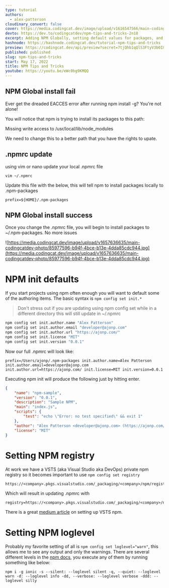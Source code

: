 ```yaml
---
type: tutorial
authors:
  - alex-patterson
cloudinary_convert: false
cover: https://media.codingcat.dev/image/upload/v1616547566/main-codingcatdev-photo/wsuyn79owuntcukcwtkg.jpg
devto: https://dev.to/codingcatdev/npm-tips-and-tricks-2n18
excerpt: Adding NPM Globally, setting default values for packages, and stopping the dreaded sudo calls.
hashnode: https://hashnode.codingcat.dev/tutorial-npm-tips-and-tricks
preview: https://codingcat.dev/api/preview?secret=7tjQhb1qQlS3FtyV3b0I&selectionType=tutorial&selectionSlug=npm-tips-and-tricks&_id=06b5369e5b7846a9ab2d0f4180e8d526
published: published
slug: npm-tips-and-tricks
start: May 17, 2022
title: NPM Tips and Tricks
youtube: https://youtu.be/eWc0bg9KMQQ
---
```


## NPM Global install fail

Ever get the dreaded EACCES error after running npm install -g? You're not alone!

You will notice that npm is trying to install its packages to this path:

Missing write access to /usr/local/lib/node_modules

We need to change this to a better path that you have the rights to upate.

## .npmrc update

using vim or nano update your local .npmrc file

`vim ~/.npmrc`

Update this file with the below, this will tell npm to install packages locally to .npm-packages

```
prefix=${HOME}/.npm-packages
```

## NPM Global install success

Once you change the .npmrc file, you will begin to install packages to ~/.npm-packages. No more issues

![https://media.codingcat.dev/image/upload/v1657636635/main-codingcatdev-photo/85977596-b94f-4bce-b13e-4dda85cdc944.jpg](https://media.codingcat.dev/image/upload/v1657636635/main-codingcatdev-photo/85977596-b94f-4bce-b13e-4dda85cdc944.jpg)

# NPM init defaults

If you start projects using npm often enough you will want to default some of the authoring items. The basic syntax is `npm config set init.*`

> Don't stress out if you are updating using npm config set while in a different directory this will still update in ~/.npmrc

```bash
npm config set init.author.name "Alex Patterson"
npm config set init.author.email "developer@ajonp.com"
npm config set init.author.url "https://ajonp.com/"
npm config set init.license "MIT"
npm config set init.version "0.0.1"
```

Now our full .npmrc will look like:

```
prefix=/Users/ajonp/.npm-packages init.author.name=Alex Patterson init.author.email=developer@ajonp.com init.author.url=https://ajonp.com/ init.license=MIT init.version=0.0.1

```

Executing npm init will produce the following just by hitting enter.

```json
{
	"name": "npm-sample",
	"version": "0.0.1",
	"description": "Sample NPM",
	"main": "index.js",
	"scripts": {
		"test": "echo \"Error: no test specified\" && exit 1"
	},
	"author": "Alex Patterson <developer@ajonp.com> (https://ajonp.com/)",
	"license": "MIT"
}
```

# Setting NPM registry

At work we have a VSTS (aka Visual Studio aka DevOps) private npm registry so it becomes important to use `npm config set registry`

```
https://<company>.pkgs.visualstudio.com/_packaging/<company>/npm/registry/

```

Which will result in updating .npmrc with

```
registry=https://<company>.pkgs.visualstudio.com/_packaging/<company>/npm/registry/

```

There is a great [medium article](https://medium.com/@shemseddine/private-npm-package-deployment-using-vsts-92e19668f7d3) on setting up VSTS npm.

# Setting NPM loglevel

Probably my favorite setting of all is `npm config set loglevel="warn"`, this allows me to see any output and only the warnings. There are several different levels in the [npm docs](https://docs.npmjs.com/misc/config), you execute any of them by running something like below:

```
npm i -g ionic -s --silent: --loglevel silent -q, --quiet: --loglevel warn -d: --loglevel info -dd, --verbose: --loglevel verbose -ddd: --loglevel silly

```
